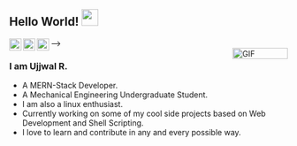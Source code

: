 ## Hello World! <img src="https://raw.githubusercontent.com/iampavangandhi/iampavangandhi/master/gifs/Hi.gif" width="30px"></h2>

<a href="https://twitter.com/ujjwal_iitkgp">
  <img align="left" alt="Ujjwal's Twitter" width="22px" src="https://cdn.jsdelivr.net/npm/simple-icons@v3/icons/twitter.svg" />
</a>
<a href="https://www.linkedin.com/in/ujjwal-raj-0442461bb">
  <img align="left" alt="Ujjwal's Linkdein" width="22px" src="https://cdn.jsdelivr.net/npm/simple-icons@v3/icons/linkedin.svg" />
</a>
<a href="https://github.com/mySpaceHere123">
  <img align="left" alt="Ujjwal's Github" width="22px" src="https://cdn.jsdelivr.net/npm/simple-icons@v3/icons/github.svg" />
</a>
<!-- <a href="https://www.instagram.com/dar_tion._/">
  <img align="left" alt="Darshan's Instagram" width="22px" src="https://cdn.jsdelivr.net/npm/simple-icons@v3/icons/instagram.svg" />
</a>

<!-- <a href="https://t.me/darshanjain01">
  <img align="left" alt="Darshan's Telegram" width="22px" src="https://cdn.jsdelivr.net/npm/simple-icons@v3/icons/telegram.svg" />
</a>
<a href="https://medium.com/@darshanjain_5991">
  <img align="left" alt="Darshan's Medium" width="22px" src="https://cdn.jsdelivr.net/npm/simple-icons@v3/icons/medium.svg" />
</a> --> -->

<br />
<img align="right" alt="GIF" src="https://github.com/mySpaceHere123/mySpaceHere123/blob/master/rick2.gif" height=20 width=100/>

### I am Ujjwal R.

- A MERN-Stack Developer.
- A Mechanical Engineering Undergraduate Student.
- I am also a linux enthusiast.
- Currently working on some of my cool side projects based on Web Development and Shell Scripting.
- I love to learn and contribute in any and every possible way.

<!-- This code and Gif of this ReadMe is taken from https://github.com/darshan-jain -->
